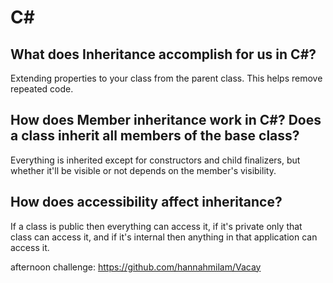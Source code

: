 # C#

## What does Inheritance accomplish for us in C#?
Extending properties to your class from the parent class. This helps remove repeated code. 

## How does Member inheritance work in C#? Does a class inherit all members of the base class?
 Everything is inherited except for constructors and child finalizers, but whether it'll be visible or not depends on the member's visibility.

## How does accessibility affect inheritance?
If a class is public then everything can access it, if it's private only that class can access it, and if it's internal then anything in that application can access it.

afternoon challenge: https://github.com/hannahmilam/Vacay
